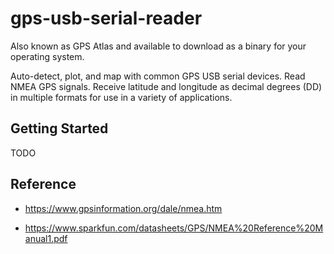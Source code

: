# gps-usb-serial-reader

Also known as GPS Atlas and available to download as a binary for your operating system.

Auto-detect, plot, and map with common GPS USB serial devices. Read NMEA GPS signals. Receive latitude and longitude as decimal degrees (DD) in multiple formats for use in a variety of applications.

## Getting Started

TODO

## Reference

* https://www.gpsinformation.org/dale/nmea.htm

* https://www.sparkfun.com/datasheets/GPS/NMEA%20Reference%20Manual1.pdf
